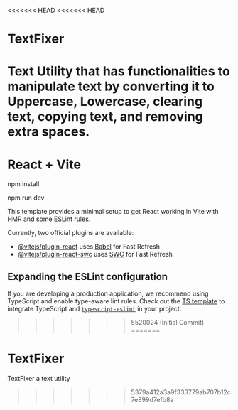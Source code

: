 <<<<<<< HEAD
<<<<<<< HEAD
# TextFixer
Text Utility that has functionalities to manipulate text by converting it to Uppercase, Lowercase, clearing text, copying text, and removing extra spaces.
=======
# React + Vite

<!-- Run this command first: -->
npm install

<!-- then this command to start -->
npm run dev


This template provides a minimal setup to get React working in Vite with HMR and some ESLint rules.

Currently, two official plugins are available:

- [@vitejs/plugin-react](https://github.com/vitejs/vite-plugin-react/blob/main/packages/plugin-react/README.md) uses [Babel](https://babeljs.io/) for Fast Refresh
- [@vitejs/plugin-react-swc](https://github.com/vitejs/vite-plugin-react-swc) uses [SWC](https://swc.rs/) for Fast Refresh

## Expanding the ESLint configuration

If you are developing a production application, we recommend using TypeScript and enable type-aware lint rules. Check out the [TS template](https://github.com/vitejs/vite/tree/main/packages/create-vite/template-react-ts) to integrate TypeScript and [`typescript-eslint`](https://typescript-eslint.io) in your project.
>>>>>>> 5520024 (Initial Commit)
=======
# TextFixer
TextFixer a text utility
>>>>>>> 5379a412a3a9f333779ab707b12c7e899d7efb8a
